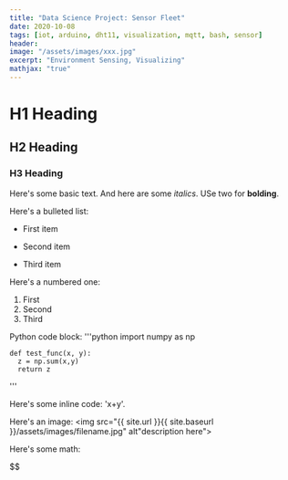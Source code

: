 ```yaml
---
title: "Data Science Project: Sensor Fleet"
date: 2020-10-08
tags: [iot, arduino, dht11, visualization, mqtt, bash, sensor]
header: 
image: "/assets/images/xxx.jpg"
excerpt: "Environment Sensing, Visualizing"
mathjax: "true"
---
```


# H1 Heading

## H2 Heading 

### H3 Heading

Here's some basic text. And here are some *italics*. USe two for **bolding**. 

Here's a bulleted list: 
* First item
+ Second item
- Third item

Here's a numbered one:
1. First
2. Second
3. Third

Python code block: 
'''python
    import numpy as np
    
    def test_func(x, y):
      z = np.sum(x,y)
      return z
'''

Here's some inline code: 'x+y'.

Here's an image:
<img src="{{ site.url }}{{ site.baseurl }}/assets/images/filename.jpg" alt"description here">

Here's some math:

$$
